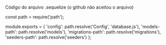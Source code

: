 Código do arquivo .sequelize (o github não aceitou o arquivo)

const path = require('path');

module.exports = {
  'config': path.resolve('Config', 'database.js'), 
  'models-path': path.resolve('models'),
  'migrations-path': path.resolve('migrations'),
  'seeders-path': path.resolve('seeders')
};
